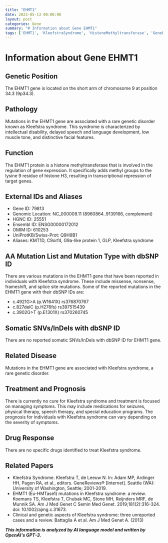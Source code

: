 ```yaml
---
title: "EHMT1"
date: 2023-05-13 00:00:00
layout: post
categories: Gene
summary: "# Information about Gene EHMT1"
tags: ['EHMT1', 'KleefstraSyndrome', 'HistoneMethyltransferase', 'GeneExpression', 'IntellectualDisability', 'Mutation', 'Treatment', 'Prognosis']
---
```


# Information about Gene EHMT1

## Genetic Position

The EHMT1 gene is located on the short arm of chromosome 9 at position 34.3 (9p34.3).

## Pathology

Mutations in the EHMT1 gene are associated with a rare genetic disorder known as Kleefstra syndrome. This syndrome is characterized by intellectual disability, delayed speech and language development, low muscle tone, and distinctive facial features.

## Function

The EHMT1 protein is a histone methyltransferase that is involved in the regulation of gene expression. It specifically adds methyl groups to the lysine 9 residue of histone H3, resulting in transcriptional repression of target genes. 

## External IDs and Aliases

- Gene ID: 79813
- Genomic Location: NC_000009.11 (8960864..9139166, complement)
- HGNC ID: 25551
- Ensembl ID: ENSG00000172012
- OMIM ID: 610253
- UniProtKB/Swiss-Prot: Q9H9B1
- Aliases: KMT1D,  C9orf4, G9a-like protein 1, GLP, Kleefstra syndrome

## AA Mutation List and Mutation Type with dbSNP ID

There are various mutations in the EHMT1 gene that have been reported in individuals with Kleefstra syndrome. These include missense, nonsense, frameshift, and splice site mutations. Some of the reported mutations in the EHMT1 gene with their dbSNP IDs are:

- c.4921G>A (p.W1641X) rs376870767
- c.827delC (p.H276fs) rs397515439
- c.3902G>T (p.E1301X) rs370260745

## Somatic SNVs/InDels with dbSNP ID

There are no reported somatic SNVs/InDels with dbSNP ID for EHMT1 gene.

## Related Disease

Mutations in the EHMT1 gene are associated with Kleefstra syndrome, a rare genetic disorder.

## Treatment and Prognosis

There is currently no cure for Kleefstra syndrome and treatment is focused on managing symptoms. This may include medications for seizures, physical therapy, speech therapy, and special education programs. The prognosis for individuals with Kleefstra syndrome can vary depending on the severity of symptoms.

## Drug Response

There are no specific drugs identified to treat Kleefstra syndrome.

## Related Papers

- Kleefstra Syndrome. Kleefstra T, de Leeuw N. In: Adam MP, Ardinger HH, Pagon RA, et al., editors. GeneReviews® [Internet]. Seattle (WA): University of Washington, Seattle; 2001-2019.
- EHMT1 (Eu-HMTase1) mutations in Kleefstra syndrome: a review. Koemans TS, Kleefstra T, Chubak MC, Stone MH, Reijnders MRF, de Munnik SA. Am J Med Genet C Semin Med Genet. 2019;181(2):316-324. doi: 10.1002/ajmg.c.31673.
- Clinical and genetic aspects of Kleefstra syndrome: three unreported cases and a review. Battaglia A et al. Am J Med Genet A. (2013)

**_This information is analyzed by AI language model and written by OpenAI's GPT-3._**
